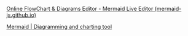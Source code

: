 [Online FlowChart & Diagrams Editor - Mermaid Live Editor (mermaid-js.github.io)](https://mermaid-js.github.io/mermaid-live-editor/edit#pako:eNpVjsFqw0AMRH9F6NRC_AM-FBq7zSXQQnOqNwdhy9kl2dUirwnB9r93nVBodZJm3gyasJWOscT-ItfWkiY41CZAntemsuqG5Gk4QlG8zDtO4CXwbYbt005gsBKjC6fnB79dIaim_YoxJOvCeXlY1T3_EXiGutlTTBKPf53DVWZ4a9ynzfX_HaucU-9NT2VPRUsKFekdwQ16Vk-uy-9Pq2IwWfZssMxrR3o2aMKSORqTfN1Ci2XSkTc4xo4S145OSv5XjBS-RfLZ02Xg5Qd0XlsB)

[Mermaid | Diagramming and charting tool](https://mermaid.js.org/)
